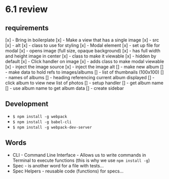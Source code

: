 # 6.1 review

## requirements
[x] - Bring in boilerplate
[x] - Make a view that has a single image
  [x] - src
  [x] - alt
  [x] - class to use for styling
[x] - Modal element
  [x] - set up file for modal
  [x] - opens image (full size, opaque background)
  [x] - has full width and height image in center
  [x] - class to make it viewable
  [x] - hidden by default
[x] - Click handler on image
 [x] - adds class to make modal viewable
 [x] - inject the image source
 [x] - inject the image alt
[] - make new album
  [] - make data to hold refs to images/albums
  [] - list of thumbnails (100x100)
  [] - names of albums
  [] - heading referencing current album displayed
[] - click album to view new list of photos
  [] - setup handler
  [] - get album name
  [] - use album name to get album data
[] - create sidebar



## Development
  - `$ npm install -g webpack`
  - `$ npm install -g babel-cli`
  - `$ npm install -g webpack-dev-server`


## Words
  - CLI - Command Line Interface - Allows us to write commands in Terminal to execute functions (this is why we use `npm install -g`)
  - Spec - is another word for a file with tests...
  - Spec Helpers - reusable code (functions) for specs...
